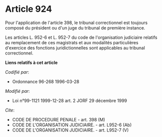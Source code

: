 # Article 924

Pour l'application de l'article 398, le tribunal correctionnel est toujours composé du président ou d'un juge du tribunal de
première instance.

Les articles L. 952-6 et L. 952-7 du code de l'organisation judiciaire relatifs au remplacement de ces magistrats et aux
modalités particulières d'exercice des fonctions juridictionnelles sont applicables au tribunal correctionnel.

**Liens relatifs à cet article**

_Codifié par_:

  - Ordonnance 96-268 1996-03-28

_Modifié par_:

  - Loi n°99-1121 1999-12-28 art. 2 JORF 29 décembre 1999

_Cite_:

  - CODE DE PROCEDURE PENALE - art. 398 (M)
  - CODE DE L'ORGANISATION JUDICIAIRE. - art. L952-6 (Ab)
  - CODE DE L'ORGANISATION JUDICIAIRE. - art. L952-7 (V)
